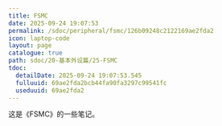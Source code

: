 ```yaml
---
title: FSMC
date: 2025-09-24 19:07:53
permalink: /sdoc/peripheral/fsmc/126b09248c2122169ae2fda2
icon: laptop-code
layout: page
catalogue: true
path: sdoc/20-基本外设篇/25-FSMC
tdoc:
  detailDate: 2025-09-24 19:07:53.545
  fulluuid: 69ae2fda2bcb44fa90fa3297c99541fc
  useduuid: 69ae2fda2
---
```


这是《FSMC》的一些笔记。
